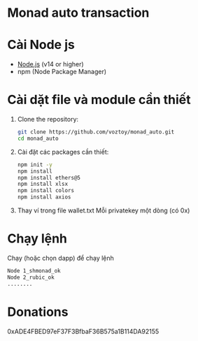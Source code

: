 # Monad auto transaction

# Cài Node js

- [Node.js](https://nodejs.org/) (v14 or higher)
- npm (Node Package Manager)

# Cài dặt file và module cần thiết

1. Clone the repository:

   ```bash
   git clone https://github.com/voztoy/monad_auto.git
   cd monad_auto
   ```

2. Cài đặt các packages cần thiết:

   ```bash
   npm init -y
   npm install
   npm install ethers@5
   npm install xlsx
   npm install colors
   npm install axios
   
   ```
3.  Thay ví trong file wallet.txt
Mỗi privatekey một dòng (có 0x)


# Chạy lệnh
Chạy (hoặc chọn dapp) để chạy lệnh

   ```bash
   Node 1_shmonad_ok
   Node 2_rubic_ok
   ........
   ```

# Donations

0xADE4FBED97eF37F3BfbaF36B575a1B114DA92155

